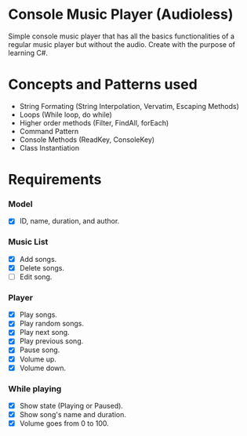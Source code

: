 # Console Music Player (Audioless)

Simple console music player that has all the basics functionalities of a regular music player but without the audio. Create with the purpose of learning C#.

# Concepts and Patterns used

* String Formating (String Interpolation, Vervatim, Escaping Methods)
* Loops (While loop, do while)
* Higher order methods (Filter, FindAll, forEach)
* Command Pattern
* Console Methods (ReadKey, ConsoleKey)
* Class Instantiation

# Requirements

### Model

- [x] ID, name, duration, and author.

### Music List

- [x] Add songs.
- [x] Delete songs.
- [ ] Edit song.

### Player

- [x] Play songs.
- [x] Play random songs.
- [x] Play next song.
- [x] Play previous song.
- [x] Pause song.
- [x] Volume up.
- [x] Volume down.

### While playing

- [x] Show state (Playing or Paused).
- [x] Show song's name and duration.
- [x] Volume goes from 0 to 100.